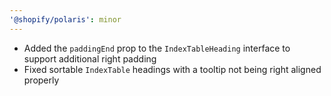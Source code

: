```yaml
---
'@shopify/polaris': minor
---
```


- Added the `paddingEnd` prop to the `IndexTableHeading` interface to support additional right padding
- Fixed sortable `IndexTable` headings with a tooltip not being right aligned properly 
